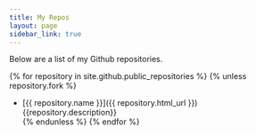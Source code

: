 ```yaml
---
title: My Repos
layout: page
sidebar_link: true
---
```

Below are a list of my Github repositories.

{% for repository in site.github.public_repositories %}
{% unless repository.fork %}
* [{{ repository.name }}]({{ repository.html_url }})<br>
    {{repository.description}}<br>
{% endunless %}
{% endfor %}
